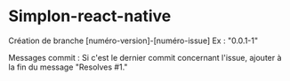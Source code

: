 # Simplon-react-native

Création de branche [numéro-version]-[numéro-issue] 
Ex : "0.0.1-1"

Messages commit : 
Si c'est le dernier commit concernant l'issue, ajouter à la fin du message "Resolves #1."
